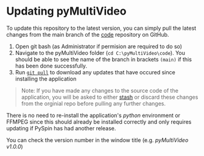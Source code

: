 # Updating pyMultiVideo

To update this repository to the latest version, you can simply pull the latest changes from the main branch of the [code](https://github.com/pyMultiVideo/code) repository on GitHub.

1. Open git bash (as Administrator if permision are required to do so)
2. Navigate to the pyMultiVideo folder (`cd C:\pyMultiVideo\code`). You should be able to see the name of the branch in brackets `(main)` if this has been done successfully.
3. Run [`git pull`](https://git-scm.com/docs/git-pull) to download any updates that have occured since installing the application

> Note: If you have made any changes to the source code of the application, you will be asked to either [stash](https://git-scm.com/book/en/v2/Git-Tools-Stashing-and-Cleaning) or discard these changes from the orginial repo before pulling any further changes.

There is no need to re-install the application's _python_ environment or FFMPEG since this should already be installed correctly and only requires updating if PySpin has had another release.

You can check the version number in the window title (e.g. _pyMultiVideo v1.0.0_)
